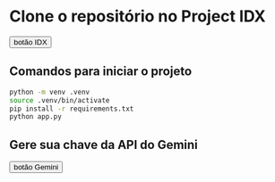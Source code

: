 # Clone o repositório no Project IDX
<button>
botão IDX
</button>

## Comandos para iniciar o projeto
```sh
python -m venv .venv
source .venv/bin/activate
pip install -r requirements.txt
python app.py
```

## Gere sua chave da API do Gemini
<button>
botão Gemini
</button>
